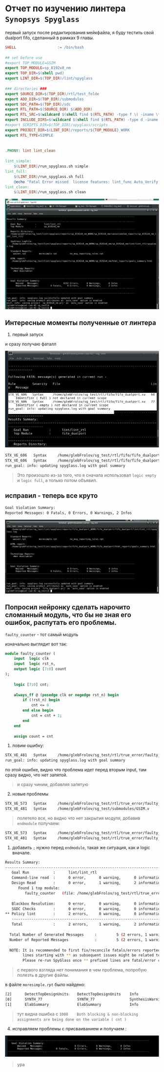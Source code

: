 # Отчет по изучению линтера  `Synopsys Spyglass`

первый запуск после редактирования мейкфайла, я буду тестить свой dualport fifo, сделанный в рамках 9 главы.

```makefile
SHELL                   := /bin/bash

## set before use
#export TOP_MODULE=GSIM
export TOP_MODULE=sp_8192x8_nm
export TOP_DIR=$(shell pwd)
export LINT_DIR=$(TOP_DIR)/lint/spyglass

### directories ###
export SOURCE_DIR=$(TOP_DIR)/rtl/test_folde
export ADD_DIR=$(TOP_DIR)/submodules
export SDC_PATH=$(TOP_DIR)/sdc
export RTL_PATH=$(SOURCE_DIR) $(ADD_DIR)
export RTL_SRC=$(wildcard $(shell find $(RTL_PATH) -type f \( -iname \*.h -o -iname \*.vh -o -iname \*.svh -o -iname \*.sv -o -iname \*.v -o -iname \*.vhdl \)))
export INCLUDE_DIRS=$(wildcard $(shell find $(RTL_PATH) -type d -iname \* ))
#export SCRIPTS_DIR=$(TOP_DIR)/spyglass/scripts
export PROJECT_DIR=$(LINT_DIR)/reports/${TOP_MODULE}_WORK
export RTL_TYPE=SIMPLE


.PHONY: lint lint_clean

lint_simple:
	$(LINT_DIR)/run_spyglass.sh simple
lint_full:
	$(LINT_DIR)/run_spyglass.sh full
	@echo "Fatal Error missed  license features: lint_func Auto_Verify dashboard"
lint_clean:
	$(LINT_DIR)/run_spyglass.sh clean
```

![](./pic/first_start.png)



## Интересные моменты полученные от линтера

1. первый запуск

и сразу получаю фаталл

![](./pic/strange_fatal.png)

```bash
STX_VE_606   Syntax     /home/glebFrolov/sg_test/rtl/fifo/fifo_dualport.sv   60     Identifier ( full ) not declared in current scope
STX_VE_606   Syntax     /home/glebFrolov/sg_test/rtl/fifo/fifo_dualport.sv   77     Identifier ( empty ) not declared in current scope
run_goal: info: updating spyglass.log with goal summary

```


>Это произошло из-за того, что я сначала использовал `logic empty` и `logic full`, а только потом объявил.


## исправил - теперь все круто


```bash
Goal Violation Summary:
Reported Messages: 0 Fatals, 0 Errors, 0 Warnings, 2 Infos
```

![](./pic/all_good.png)



## Попросил нейронку сделать нарочито сломанный модуль, что бы не зная его ошибок, распутать его проблемы.

`faulty_counter` - тот самый модуль

изначально выглядит вот так:

```sv
module faulty_counter (
    input  logic clk
    input  logic rst_n,
    output logic [7:0] count
);

    logic [7:0] cnt;

    always_ff @ (posedge clk or negedge rst_n) begin
        if (!rst_n) begin
            cnt <= 0
        end else begin
            cnt = cnt + 1;
        end
    end

    assign count = cnt
```

1. ловим ошибку:

```bash
STX_VE_481   Syntax     /home/glebFrolov/sg_test/rtl/true_error/faulty_counter.sv   3      Syntax error near ( input )
run_goal: info: updating spyglass.log with goal summary
```

по этой ошибке, видно что проблема идет перед вторым input, там сразу видно, что нет запятой.

> и сразу чиним, добавляя запятую


2. новые проблемы

```bash
STX_VE_573   Syntax     /home/glebFrolov/sg_test/rtl/true_error/faulty_counter.sv   12     Semicolon missing
STX_VE_481   Syntax     /home/glebFrolov/sg_test/submodules/GSIM.v                  2      Syntax error near ( module )
```

> полетело все, но видно что нет закрытия модуля, добавив `endmodule` получаем:

```bash
STX_VE_573   Syntax     /home/glebFrolov/sg_test/rtl/true_error/faulty_counter.sv   12     Semicolon missing
STX_VE_481   Syntax     /home/glebFrolov/sg_test/rtl/true_error/faulty_counter.sv   19     Syntax error near ( endmodule )
```


1. добавить `;` нужно перед `endmodule`, такая же ситуация, как и logic вначале.

```bash
Results Summary:
---------------------------------------------------------------------------------------------
   Goal Run           :      lint/lint_rtl
   Command-line read  :      0 error,      0 warning,      0 information message
   Design Read        :      0 error,      1 warning,      2 information messages
      Found 1 top module:
         faulty_counter   (file: /home/glebFrolov/sg_test/rtl/true_error/faulty_counter.sv)

   Blackbox Resolution:      0 error,      0 warning,      0 information message
   SGDC Checks        :      0 error,      0 warning,      0 information message
** Policy lint        :      2 errors,     0 warning,      0 information message
   -------------------------------------------------------------------------------------
   Total              :      2 errors,     1 warning,      2 information messages

  Total Number of Generated Messages     :         5 (2 errors, 1 warning, 2 Infos)
  Number of Reported Messages            :         5 (2 errors, 1 warning, 2 Infos)

  NOTE: It is recommended to first fix/reconcile fatals/errors reported on
        lines starting with ** as subsequent issues might be related to it.
        Please re-run SpyGlass once ** prefixed lines are fatal/error clean.
```
> с первого взгляда нет понимания в чем проблема, попробую полезть в другие файлы.


в файле `moresimple.rpt` было найдено:

```bash
[2]      DetectTopDesignUnits    DetectTopDesignUnits    Info                /home/glebFrolov/sg_test/rtl/true_error/faulty_counter.sv                                   1       2       Module faulty_counter is a top level design unit
[0]      SYNTH_77                SYNTH_77                SynthesisWarning    /home/glebFrolov/sg_test/rtl/true_error/faulty_counter.sv                                   11      1000    Both blocking & non-blocking assignments are being done on the variable ( cnt )
[1]      ElabSummary             ElabSummary             Info                ./faulty_counter/faulty_counter/lint/lint_rtl/spyglass_reports/SpyGlass/elab_summary.rpt    0       2       Please refer file './faulty_counter/faulty_counter/lint/lint_rtl/spyglass_reports/SpyGlass/elab_summary.rpt' for elab summary report
```

>тут видна ошибка с `1000    Both blocking & non-blocking assignments are being done on the variable ( cnt )`

4. исправляем проблемы с присваиванием и получаем :

![](./pic/pobeda.png)


>ура
